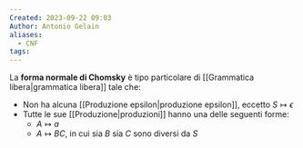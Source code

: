 ```yaml
---
Created: 2023-09-22 09:03
Author: Antonio Gelain
aliases:
  - CNF
tags:
---
```


La **forma normale di Chomsky** è tipo particolare di [[Grammatica libera|grammatica libera]] tale che:
- Non ha alcuna [[Produzione epsilon|produzione epsilon]], eccetto $S \mapsto \epsilon$
- Tutte le sue [[Produzione|produzioni]] hanno una delle seguenti forme:
    - $A \mapsto a$
    - $A \mapsto BC$, in cui sia $B$ sia $C$ sono diversi da $S$